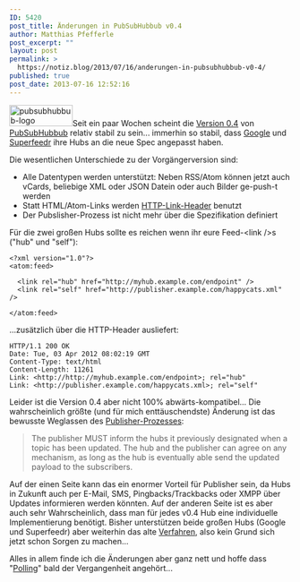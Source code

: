 ```yaml
---
ID: 5420
post_title: Änderungen in PubSubHubbub v0.4
author: Matthias Pfefferle
post_excerpt: ""
layout: post
permalink: >
  https://notiz.blog/2013/07/16/anderungen-in-pubsubhubbub-v0-4/
published: true
post_date: 2013-07-16 12:52:16
---
```

<img src="//notiz.blog/wp-content/uploads/2013/07/pubsubhubbub-logo.png" alt="pubsubhubbub-logo" width="113" height="38" class="alignright size-full wp-image-5423" />Seit ein paar Wochen scheint die <a href="https://superfeedr-misc.s3.amazonaws.com/pubsubhubbub-core-0.4.html#publishing">Version 0.4</a> von <a href="https://code.google.com/p/pubsubhubbub/">PubSubHubbub</a> relativ stabil zu sein... immerhin so stabil, dass <a href="http://googledevelopers.blogspot.de/2013/07/pubsubhubbub-feeds-and-feed-api.html">Google</a> und <a href="http://blog.superfeedr.com/pubsubhubbub-04/">Superfeedr</a> ihre Hubs an die neue Spec angepasst haben.

Die wesentlichen Unterschiede zu der Vorgängerversion sind:

<ul>
<li>Alle Datentypen werden unterstützt: Neben RSS/Atom können jetzt auch vCards, beliebige XML oder JSON Datein oder auch Bilder ge-push-t werden</li>
<li>Statt HTML/Atom-Links werden <a href="http://tools.ietf.org/html/rfc5988">HTTP-Link-Header</a> benutzt</li>
<li>Der Pubslisher-Prozess ist nicht mehr über die Spezifikation definiert</li>
</ul>

Für die zwei großen Hubs sollte es reichen wenn ihr eure Feed-&lt;link /&gt;s ("hub" und "self"):

<pre><code>&lt;?xml version="1.0"?&gt;
&lt;atom:feed&gt;

  &lt;link rel="hub" href="http://myhub.example.com/endpoint" /&gt;
  &lt;link rel="self" href="http://publisher.example.com/happycats.xml" /&gt;

&lt;/atom:feed&gt;</code></pre>

...zusätzlich über die HTTP-Header ausliefert:

<pre><code>HTTP/1.1 200 OK
Date: Tue, 03 Apr 2012 08:02:19 GMT
Content-Type: text/html
Content-Length: 11261
Link: &lt;http://http://myhub.example.com/endpoint&gt;; rel="hub"
Link: &lt;http://publisher.example.com/happycats.xml&gt;; rel="self"</code></pre>

Leider ist die Version 0.4 aber nicht 100% abwärts-kompatibel... Die wahrscheinlich größte (und für mich enttäuschendste) Änderung ist das bewusste Weglassen des <a href="https://superfeedr-misc.s3.amazonaws.com/pubsubhubbub-core-0.4.html#publishing">Publisher-Prozesses</a>:

<blockquote>The publisher MUST inform the hubs it previously designated when a topic has been updated. The hub and the publisher can agree on any mechanism, as long as the hub is eventually able send the updated payload to the subscribers.</blockquote>

Auf der einen Seite kann das ein enormer Vorteil für Publisher sein, da Hubs in Zukunft auch per E-Mail, SMS, Pingbacks/Trackbacks oder XMPP über Updates informieren werden könnten. Auf der anderen Seite ist es aber auch sehr Wahrscheinlich, dass man für jedes v0.4 Hub eine individuelle Implementierung benötigt. Bisher unterstützen beide großen Hubs (Google und Superfeedr) aber weiterhin das alte <a href="http://pubsubhubbub.googlecode.com/svn/trunk/pubsubhubbub-core-0.3.html#publishing">Verfahren</a>, also kein Grund sich jetzt schon Sorgen zu machen...

Alles in allem finde ich die Änderungen aber ganz nett und hoffe dass "<a href="http://en.wikipedia.org/wiki/Polling_(computer_science)">Polling</a>" bald der Vergangenheit angehört...